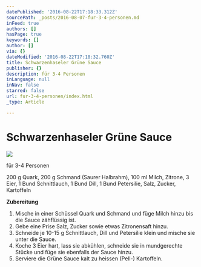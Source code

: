 ```yaml
---
datePublished: '2016-08-22T17:18:33.312Z'
sourcePath: _posts/2016-08-07-fur-3-4-personen.md
inFeed: true
authors: []
hasPage: true
keywords: []
author: []
via: {}
dateModified: '2016-08-22T17:18:32.760Z'
title: Schwarzenhaseler Grüne Sauce
publisher: {}
description: für 3-4 Personen
inLanguage: null
inNav: false
starred: false
url: fur-3-4-personen/index.html
_type: Article

---
```

# Schwarzenhaseler Grüne Sauce
![](https://the-grid-user-content.s3-us-west-2.amazonaws.com/03a82862-3bcc-4d19-b44b-97de615786a4.jpg)

für 3-4 Personen

200 g Quark, 200 g Schmand (Saurer Halbrahm), 100 ml Milch, Zitrone, 3 Eier, 1 Bund Schnittlauch, 1 Bund Dill, 1 Bund Petersilie, Salz, Zucker, Kartoffeln

**Zubereitung**

1. Mische in einer Schüssel Quark und Schmand und füge Milch hinzu bis die Sauce zähflüssig ist.
2. Gebe eine Prise Salz, Zucker sowie etwas Zitronensaft hinzu.
3. Schneide je 10-15 g Schnittlauch, Dill und Petersilie klein und mische sie unter die Sauce.
4. Koche 3 Eier hart, lass sie abkühlen, schneide sie in mundgerechte Stücke und füge sie ebenfalls der Sauce hinzu.
5. Serviere die Grüne Sauce kalt zu heissen (Pell-) Kartoffeln.